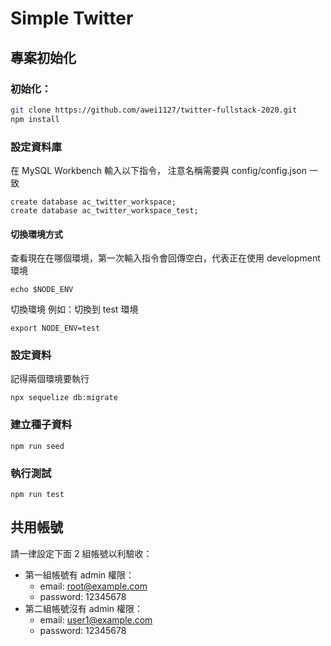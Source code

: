 # Simple Twitter

## 專案初始化

### 初始化：
``` bash 
git clone https://github.com/awei1127/twitter-fullstack-2020.git
npm install
```

### 設定資料庫
在 MySQL Workbench 輸入以下指令，
注意名稱需要與 config/config.json 一致

```
create database ac_twitter_workspace;
create database ac_twitter_workspace_test;
```
#### 切換環境方式
查看現在在哪個環境，第一次輸入指令會回傳空白，代表正在使用 development 環境
```
echo $NODE_ENV
```
切換環境
例如：切換到 test 環境
```
export NODE_ENV=test
```

### 設定資料
記得兩個環境要執行
```
npx sequelize db:migrate
```


### 建立種子資料
```
npm run seed
```

### 執行測試
```
npm run test
```

## 共用帳號
請一律設定下面 2 組帳號以利驗收：
* 第一組帳號有 admin 權限：
  * email: root@example.com
  * password: 12345678
* 第二組帳號沒有 admin 權限：
  * email: user1@example.com
  * password: 12345678